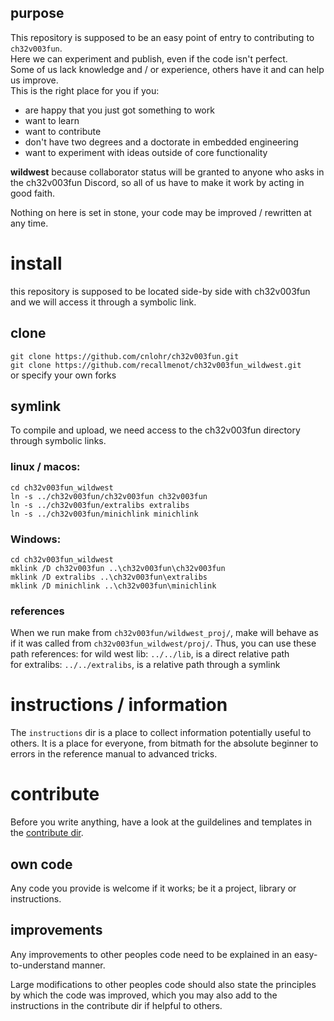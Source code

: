 ## purpose
This repository is supposed to be an easy point of entry to contributing to `ch32v003fun`.  
Here we can experiment and publish, even if the code isn't perfect.  
Some of us lack knowledge and / or experience, others have it and can help us improve.  
This is the right place for you if you:
 * are happy that you just got something to work
 * want to learn
 * want to contribute
 * don't have two degrees and a doctorate in embedded engineering
 * want to experiment with ideas outside of core functionality

**wildwest** because collaborator status will be granted to anyone who asks in the ch32v003fun Discord, so all of us have to make it work by acting in good faith.

Nothing on here is set in stone, your code may be improved / rewritten at any time.

# install
this repository is supposed to be located side-by side with ch32v003fun and we will access it through a symbolic link.

## clone
`git clone https://github.com/cnlohr/ch32v003fun.git`  
`git clone https://github.com/recallmenot/ch32v003fun_wildwest.git`  
or specify your own forks  

## symlink
To compile and upload, we need access to the ch32v003fun directory through symbolic links.  

### linux / macos:  
```
cd ch32v003fun_wildwest
ln -s ../ch32v003fun/ch32v003fun ch32v003fun
ln -s ../ch32v003fun/extralibs extralibs
ln -s ../ch32v003fun/minichlink minichlink
```
### Windows:
```
cd ch32v003fun_wildwest
mklink /D ch32v003fun ..\ch32v003fun\ch32v003fun
mklink /D extralibs ..\ch32v003fun\extralibs
mklink /D minichlink ..\ch32v003fun\minichlink
```

### references
When we run make from `ch32v003fun/wildwest_proj/`, make will behave as if it was called from `ch32v003fun_wildwest/proj/`. Thus, you can use these path references:
for wild west lib: `../../lib`, is a direct relative path  
for extralibs: `../../extralibs`, is a relative path through a symlink  

# instructions / information
The `instructions` dir is a place to collect information potentially useful to others.
It is a place for everyone, from bitmath for the absolute beginner to errors in the reference manual to advanced tricks.

# contribute
Before you write anything, have a look at the guildelines and templates in the [contribute dir](https://github.com/recallmenot/ch32v003fun_wildwest/tree/main/contribute).

## own code
Any code you provide is welcome if it works; be it a project, library or instructions.

## improvements
Any improvements to other peoples code need to be explained in an easy-to-understand manner.

Large modifications to other peoples code should also state the principles by which the code was improved, which you may also add to the instructions in the contribute dir if helpful to others.

